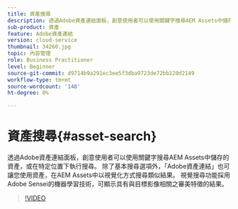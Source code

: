 ```yaml
---
title: 資產搜尋
description: 透過Adobe資產連結面板，創意使用者可以使用關鍵字搜尋AEM Assets中儲存的資產，或在特定位置下執行搜尋。 除了基本搜尋選項外，「Adobe資產連結」也可讓您使用資產，在AEM Assets中以視覺化方式搜尋類似結果。 視覺搜尋功能採用Adobe Sensei的機器學習技術，可顯示具有與目標影像相關之審美特徵的結果。
sub-product: 資產
feature: Adobe資產連結
version: cloud-service
thumbnail: 34260.jpg
topic: 內容管理
role: Business Practitioner
level: Beginner
source-git-commit: d9714b9a291ec3ee5f3dba9723de72bb120d2149
workflow-type: tm+mt
source-wordcount: '148'
ht-degree: 0%

---
```



# 資產搜尋{#asset-search}

透過Adobe資產連結面板，創意使用者可以使用關鍵字搜尋AEM Assets中儲存的資產，或在特定位置下執行搜尋。 除了基本搜尋選項外，「Adobe資產連結」也可讓您使用資產，在AEM Assets中以視覺化方式搜尋類似結果。 視覺搜尋功能採用Adobe Sensei的機器學習技術，可顯示具有與目標影像相關之審美特徵的結果。

>[!VIDEO](https://video.tv.adobe.com/v/34260/?quality=12)
